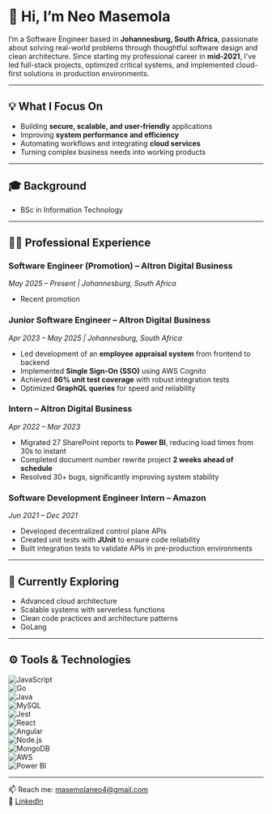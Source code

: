 # 👋 Hi, I’m Neo Masemola

I’m a Software Engineer based in **Johannesburg, South Africa**, passionate about solving real-world problems through thoughtful software design and clean architecture. Since starting my professional career in **mid-2021**, I’ve led full-stack projects, optimized critical systems, and implemented cloud-first solutions in production environments.

---

## 💡 What I Focus On
- Building **secure, scalable, and user-friendly** applications  
- Improving **system performance and efficiency**  
- Automating workflows and integrating **cloud services**  
- Turning complex business needs into working products  

---

## 🎓 Background
- BSc in Information Technology

---

## 🧑‍💼 Professional Experience

### Software Engineer (Promotion) – Altron Digital Business 
*May 2025 – Present | Johannesburg, South Africa* 
- Recent promotion

### Junior Software Engineer – Altron Digital Business  
*Apr 2023 – May 2025 | Johannesburg, South Africa*  
- Led development of an **employee appraisal system** from frontend to backend  
- Implemented **Single Sign-On (SSO)** using AWS Cognito  
- Achieved **86% unit test coverage** with robust integration tests  
- Optimized **GraphQL queries** for speed and reliability  

### Intern – Altron Digital Business  
*Apr 2022 – Mar 2023*  
- Migrated 27 SharePoint reports to **Power BI**, reducing load times from 30s to instant  
- Completed document number rewrite project **2 weeks ahead of schedule**  
- Resolved 30+ bugs, significantly improving system stability  

### Software Development Engineer Intern – Amazon  
*Jun 2021 – Dec 2021*  
- Developed decentralized control plane APIs  
- Created unit tests with **JUnit** to ensure code reliability  
- Built integration tests to validate APIs in pre-production environments  

---

## 🌱 Currently Exploring
- Advanced cloud architecture  
- Scalable systems with serverless functions  
- Clean code practices and architecture patterns  
- GoLang  

---

## ⚙️ Tools & Technologies

![JavaScript](https://img.shields.io/badge/-JavaScript-F7DF1E?logo=javascript&logoColor=black)  
![Go](https://img.shields.io/badge/-Go-00ADD8?logo=go&logoColor=white)  
![Java](https://img.shields.io/badge/-Java-007396?logo=java&logoColor=white)  
![MySQL](https://img.shields.io/badge/-MySQL-4479A1?logo=mysql&logoColor=white)  
![Jest](https://img.shields.io/badge/-Jest-C21325?logo=jest&logoColor=white)  
![React](https://img.shields.io/badge/-React-61DAFB?logo=react&logoColor=black)  
![Angular](https://img.shields.io/badge/-Angular-DD0031?logo=angular&logoColor=white)  
![Node.js](https://img.shields.io/badge/-Node.js-339933?logo=node.js&logoColor=white)  
![MongoDB](https://img.shields.io/badge/-MongoDB-47A248?logo=mongodb&logoColor=white)  
![AWS](https://img.shields.io/badge/-AWS-232F3E?logo=amazonaws&logoColor=white)  
![Power BI](https://img.shields.io/badge/-PowerBI-F2C811?logo=powerbi&logoColor=black)  

---

📫 Reach me: [masemolaneo4@gmail.com](mailto:masemolaneo4@gmail.com)  
🔗 [LinkedIn](https://www.linkedin.com/in/neoza/)
